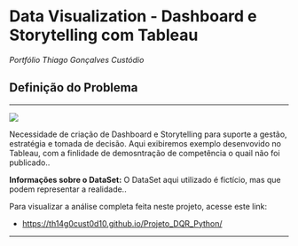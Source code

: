 # **Data Visualization - Dashboard e Storytelling com Tableau**

*Portfólio Thiago Gonçalves Custódio*

## **Definição do Problema**

---

![](![](Tableau1.png))

Necessidade de criação de Dashboard e Storytelling para suporte a gestão, estratégia e tomada de decisão. Aqui exibiremos exemplo desenvovido no Tableau, com a finlidade de demosntração de competência o quail não foi publicado..

**Informações sobre o DataSet:** O DataSet aqui utilizado é fictício, mas que podem representar a realidade..

Para visualizar a análise completa feita neste projeto, acesse este link:

* https://th14g0cust0d10.github.io/Projeto_DQR_Python/

---
